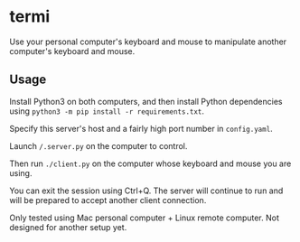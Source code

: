 # termi
Use your personal computer's keyboard and mouse to manipulate another computer's keyboard and mouse.


## Usage

Install Python3 on both computers, and then install Python dependencies using `python3 -m pip install -r requirements.txt`.

Specify this server's host and a fairly high port number in `config.yaml`.

Launch `/.server.py` on the computer to control.

Then run `./client.py` on the computer whose keyboard and mouse you are using.

You can exit the session using Ctrl+Q. The server will continue to run and will be prepared to accept another client connection.

Only tested using Mac personal computer + Linux remote computer. Not designed for another setup yet.
